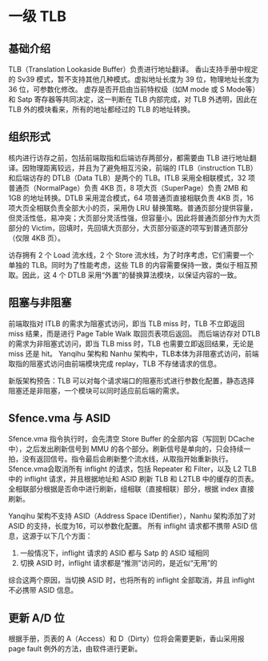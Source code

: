 # 一级 TLB

## 基础介绍

TLB（Translation Lookaside Buffer）负责进行地址翻译。
香山支持手册中规定的 Sv39 模式，暂不支持其他几种模式。虚拟地址长度为 39 位，物理地址长度为 36 位，可参数化修改。
虚存是否开启由当前特权级（如M mode 或 S Mode等）和 Satp 寄存器等共同决定，这一判断在 TLB 内部完成，对 TLB 外透明，因此在 TLB 外的模块看来，所有的地址都经过的 TLB 的地址转换。

## 组织形式

核内进行访存之前，包括前端取指和后端访存两部分，都需要由 TLB 进行地址翻译。因物理距离较远，并且为了避免相互污染，前端的 ITLB（instruction TLB）和后端访存的 DTLB（Data TLB）是两个的 TLB。ITLB 采用全相联模式，32 项普通页（NormalPage）负责 4KB 页，8 项大页（SuperPage）负责 2MB 和 1GB 的地址转换。DTLB 采用混合模式，64 项普通页直接相联负责 4KB 页，16 项大页全相联负责全部大小的页，采用伪 LRU 替换策略。普通页部分提供容量，但灵活性低，易冲突；大页部分灵活性强，但容量小。因此将普通页部分作为大页部分的 Victim，回填时，先回填大页部分，大页部分驱逐的项写到普通页部分（仅限 4KB 页）。

访存拥有 2 个 Load 流水线，2 个 Store 流水线，为了时序考虑，它们需要一个单独的 TLB。同时为了性能考虑，这些 TLB 的内容需要保持一致，类似于相互预取。因此，这 4 个 DTLB 采用“外置”的替换算法模块，以保证内容的一致。

## 阻塞与非阻塞

前端取指对 ITLB 的需求为阻塞式访问，即当 TLB miss 时，TLB 不立即返回 miss 结果，而是进行 Page Table Walk 取回页表项后返回。
而后端访存对 DTLB 的需求为非阻塞式访问，即当 TLB miss 时，TLB 也需要立即返回结果，无论是 miss 还是 hit。
Yanqihu 架构和 Nanhu 架构中，TLB本体为非阻塞式访问，前端取指的阻塞式访问由前端模块完成 replay，TLB 不存储请求的信息。

新版架构预告：TLB 可以对每个请求端口的阻塞形式进行参数化配置，静态选择阻塞还是非阻塞，一个模块可以同时适应前后端的需求。

## Sfence.vma 与 ASID

Sfence.vma 指令执行时，会先清空 Store Buffer 的全部内容（写回到 DCache 中），之后发出刷新信号到 MMU 的各个部分。刷新信号是单向的，只会持续一拍，没有返回信号。指令最后会刷新整个流水线，从取指开始重新执行。
Sfence.vma会取消所有 inflight 的请求，包括 Repeater 和 Filter，以及 L2 TLB中的 inflight 请求，并且根据地址和 ASID 刷新 TLB 和 L2TLB 中的缓存的页表。
全相联部分根据是否命中进行刷新，组相联（直接相联）部分，根据 index 直接刷新。

Yanqihu 架构不支持 ASID（Address Space IDentifier），Nanhu 架构添加了对 ASID 的支持，长度为16，可以参数化配置。
所有 inflight 请求都不携带 ASID 信息，这源于以下几个方面：

1. 一般情况下，inflight 请求的 ASID 都与 Satp 的 ASID 域相同
2. 切换 ASID 时，inflight 请求都是“推测”访问的，是近似“无用”的

综合这两个原因，当切换 ASID 时，也将所有的 inflight 全部取消，并且 inflight 不必携带 ASID 信息。

## 更新 A/D 位

根据手册，页表的 A（Access）和 D（Dirty）位将会需要更新，香山采用报 page fault 例外的方法，由软件进行更新。